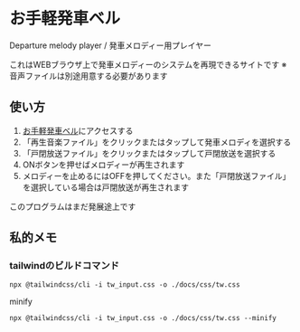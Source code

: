 # お手軽発車ベル

Departure melody player / 発車メロディー用プレイヤー

これはWEBブラウザ上で発車メロディーのシステムを再現できるサイトです ※音声ファイルは別途用意する必要があります

## 使い方

1. [お手軽発車ベル](https://ii268.github.io/WEB-Mero/)にアクセスする
3. 「再生音楽ファイル」をクリックまたはタップして発車メロディを選択する
4. 「戸閉放送ファイル」をクリックまたはタップして戸閉放送を選択する
5. ONボタンを押せばメロディーが再生されます
6. メロディーを止めるにはOFFを押してください。また「戸閉放送ファイル」を選択している場合は戸閉放送が再生されます

このプログラムはまだ発展途上です

## 私的メモ

### tailwindのビルドコマンド
```
npx @tailwindcss/cli -i tw_input.css -o ./docs/css/tw.css
```

minify
```
npx @tailwindcss/cli -i tw_input.css -o ./docs/css/tw.css --minify
```